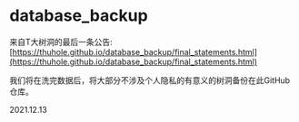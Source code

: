 # database_backup

来自T大树洞的最后一条公告: [https://thuhole.github.io/database_backup/final_statements.html](https://thuhole.github.io/database_backup/final_statements.html)

我们将在洗完数据后，将大部分不涉及个人隐私的有意义的树洞备份在此GitHub仓库。

2021.12.13
